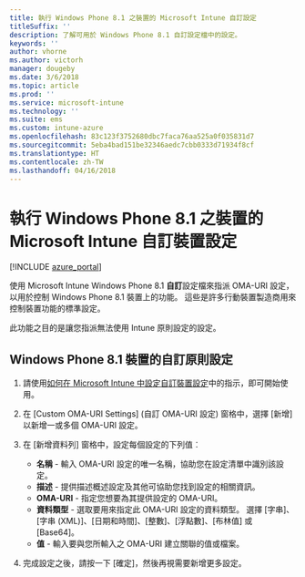 ```yaml
---
title: 執行 Windows Phone 8.1 之裝置的 Microsoft Intune 自訂設定
titleSuffix: ''
description: 了解可用於 Windows Phone 8.1 自訂設定檔中的設定。
keywords: ''
author: vhorne
ms.author: victorh
manager: dougeby
ms.date: 3/6/2018
ms.topic: article
ms.prod: ''
ms.service: microsoft-intune
ms.technology: ''
ms.suite: ems
ms.custom: intune-azure
ms.openlocfilehash: 83c123f3752680dbc7faca76aa525a0f035831d7
ms.sourcegitcommit: 5eba4bad151be32346aedc7cbb0333d71934f8cf
ms.translationtype: HT
ms.contentlocale: zh-TW
ms.lasthandoff: 04/16/2018
---
```

# <a name="microsoft-intune-custom-device-settings-for-devices-running-windows-phone-81"></a>執行 Windows Phone 8.1 之裝置的 Microsoft Intune 自訂裝置設定

[!INCLUDE [azure_portal](./includes/azure_portal.md)]

使用 Microsoft Intune Windows Phone 8.1 **自訂**設定檔來指派 OMA-URI 設定，以用於控制 Windows Phone 8.1 裝置上的功能。 這些是許多行動裝置製造商用來控制裝置功能的標準設定。

此功能之目的是讓您指派無法使用 Intune 原則設定的設定。

## <a name="custom-policy-settings-for-windows-phone-81-devices"></a>Windows Phone 8.1 裝置的自訂原則設定

1. 請使用[如何在 Microsoft Intune 中設定自訂裝置設定](custom-settings-configure.md)中的指示，即可開始使用。
2. 在 [Custom OMA-URI Settings] (自訂 OMA-URI 設定) 窗格中，選擇 [新增] 以新增一或多個 OMA-URI 設定。
3. 在 [新增資料列] 窗格中，設定每個設定的下列值︰
    - **名稱** - 輸入 OMA-URI 設定的唯一名稱，協助您在設定清單中識別該設定。
    - **描述** - 提供描述概述設定及其他可協助您找到設定的相關資訊。
    - **OMA-URI** - 指定您想要為其提供設定的 OMA-URI。
    - **資料類型** - 選取要用來指定此 OMA-URI 設定的資料類型。 選擇 [字串]、[字串 (XML)]、[日期和時間]、[整數]、[浮點數]、[布林值] 或 [Base64]。
    - **值** - 輸入要與您所輸入之 OMA-URI 建立關聯的值或檔案。

4. 完成設定之後，請按一下 [確定]，然後再視需要新增更多設定。
